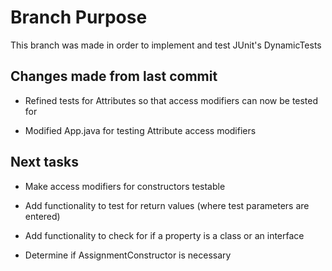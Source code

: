 # Branch Purpose

This branch was made in order to implement and test JUnit's DynamicTests

## Changes made from last commit

- Refined tests for Attributes so that access modifiers can now be tested for

- Modified App.java for testing Attribute access modifiers


## Next tasks

- Make access modifiers for constructors testable

- Add functionality to test for return values (where test parameters are entered)

- Add functionality to check for if a property is a class or an interface

- Determine if AssignmentConstructor is necessary
